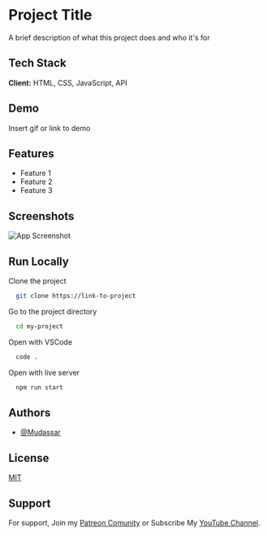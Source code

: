 
# Project Title

A brief description of what this project does and who it's for

## Tech Stack

**Client:** HTML, CSS, JavaScript, API

## Demo

Insert gif or link to demo

## Features

- Feature 1
- Feature 2
- Feature 3

## Screenshots

![App Screenshot](https://via.placeholder.com/468x300?text=App+Screenshot+Here)

## Run Locally

Clone the project

```bash
  git clone https://link-to-project
```

Go to the project directory

```bash
  cd my-project
```

Open with VSCode

```bash
  code .
```

Open with live server

```bash
  npm run start
```


## Authors

- [@Mudassar](https://www.github.com/Mudassar)

## License

[MIT](https://choosealicense.com/licenses/mit/)

## Support

For support, Join my [Patreon Comunity](https://www.patreon.com/Mudassar/membership) or Subscribe My [YouTube Channel](https://youtube.com/@Mudassar).
